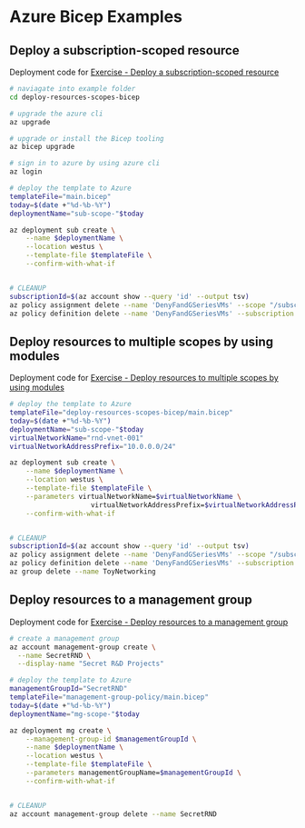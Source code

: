 # Azure Bicep Examples

## Deploy a subscription-scoped resource

Deployment code for [Exercise - Deploy a subscription-scoped resource](https://docs.microsoft.com/en-gb/learn/modules/deploy-resources-scopes-bicep/4-exercise-deploy-subscription-scoped-resource?pivots=cli)

```bash
# naviagate into example folder
cd deploy-resources-scopes-bicep

# upgrade the azure cli
az upgrade

# upgrade or install the Bicep tooling
az bicep upgrade

# sign in to azure by using azure cli
az login

# deploy the template to Azure
templateFile="main.bicep"
today=$(date +"%d-%b-%Y")
deploymentName="sub-scope-"$today

az deployment sub create \
    --name $deploymentName \
    --location westus \
    --template-file $templateFile \
    --confirm-with-what-if


# CLEANUP
subscriptionId=$(az account show --query 'id' --output tsv)
az policy assignment delete --name 'DenyFandGSeriesVMs' --scope "/subscriptions/$subscriptionId"
az policy definition delete --name 'DenyFandGSeriesVMs' --subscription $subscriptionId
```

## Deploy resources to multiple scopes by using modules

Deployment code for [Exercise - Deploy resources to multiple scopes by using modules](https://docs.microsoft.com/en-gb/learn/modules/deploy-resources-scopes-bicep/6-exercise-deploy-multiple-scopes-modules?pivots=cli)

```bash
# deploy the template to Azure
templateFile="deploy-resources-scopes-bicep/main.bicep"
today=$(date +"%d-%b-%Y")
deploymentName="sub-scope-"$today
virtualNetworkName="rnd-vnet-001"
virtualNetworkAddressPrefix="10.0.0.0/24"

az deployment sub create \
    --name $deploymentName \
    --location westus \
    --template-file $templateFile \
    --parameters virtualNetworkName=$virtualNetworkName \
                    virtualNetworkAddressPrefix=$virtualNetworkAddressPrefix \
    --confirm-with-what-if


# CLEANUP
subscriptionId=$(az account show --query 'id' --output tsv)
az policy assignment delete --name 'DenyFandGSeriesVMs' --scope "/subscriptions/$subscriptionId"
az policy definition delete --name 'DenyFandGSeriesVMs' --subscription $subscriptionId
az group delete --name ToyNetworking
```

## Deploy resources to a management group

Deployment code for [Exercise - Deploy resources to a management group](https://docs.microsoft.com/en-gb/learn/modules/deploy-resources-scopes-bicep/7-exercise-deploy-management-group?pivots=cli)

```bash
# create a management group
az account management-group create \
  --name SecretRND \
  --display-name "Secret R&D Projects"

# deploy the template to Azure
managementGroupId="SecretRND"
templateFile="management-group-policy/main.bicep"
today=$(date +"%d-%b-%Y")
deploymentName="mg-scope-"$today

az deployment mg create \
    --management-group-id $managementGroupId \
    --name $deploymentName \
    --location westus \
    --template-file $templateFile \
    --parameters managementGroupName=$managementGroupId \
    --confirm-with-what-if


# CLEANUP
az account management-group delete --name SecretRND
```

